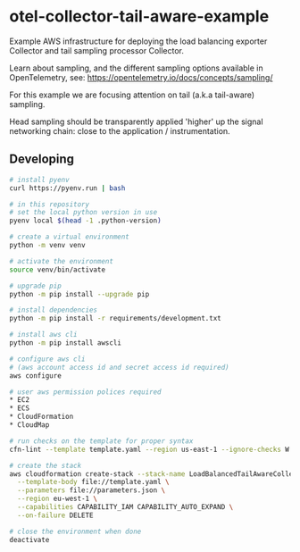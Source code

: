 # otel-collector-tail-aware-example

Example AWS infrastructure for deploying the load balancing exporter Collector
and tail sampling processor Collector.

Learn about sampling, and the different sampling options available in
OpenTelemetry, see: https://opentelemetry.io/docs/concepts/sampling/

For this example we are focusing attention on tail (a.k.a tail-aware) sampling.

Head sampling should be transparently applied 'higher' up the signal networking
chain: close to the application / instrumentation.

## Developing

```bash
# install pyenv
curl https://pyenv.run | bash

# in this repository
# set the local python version in use
pyenv local $(head -1 .python-version)

# create a virtual environment
python -m venv venv

# activate the environment
source venv/bin/activate

# upgrade pip
python -m pip install --upgrade pip

# install dependencies
python -m pip install -r requirements/development.txt

# install aws cli
python -m pip install awscli

# configure aws cli
# (aws account access id and secret access id required)
aws configure

# user aws permission polices required
* EC2
* ECS
* CloudFormation
* CloudMap

# run checks on the template for proper syntax
cfn-lint --template template.yaml --region us-east-1 --ignore-checks W

# create the stack
aws cloudformation create-stack --stack-name LoadBalancedTailAwareCollector \
  --template-body file://template.yaml \
  --parameters file://parameters.json \
  --region eu-west-1 \
  --capabilities CAPABILITY_IAM CAPABILITY_AUTO_EXPAND \
  --on-failure DELETE

# close the environment when done
deactivate

```
